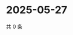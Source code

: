 # 2025-05-27

共 0 条

<!-- BEGIN ZHIHUVIDEO -->
<!-- 最后更新时间 Tue May 27 2025 14:16:28 GMT+0800 (China Standard Time) -->

<!-- END ZHIHUVIDEO -->

